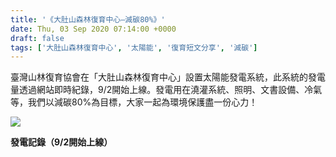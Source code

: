 ```yaml
---
title: '《大肚山森林復育中心—減碳80%》'
date: Thu, 03 Sep 2020 07:14:00 +0000
draft: false
tags: ['大肚山森林復育中心', '太陽能', '復育短文分享', '減碳']
---
```


臺灣山林復育協會在「大肚山森林復育中心」設置太陽能發電系統，此系統的發電量透過網站即時紀錄，9/2開始上線。發電用在澆灌系統、照明、文書設備、冷氣等，我們以減碳80%為目標，大家一起為環境保護盡一份心力！

![](https://www.reforestation.tw/wp-content/uploads/2020/09/發電記錄.jpg)

**發電記錄（9/2開始上線）**